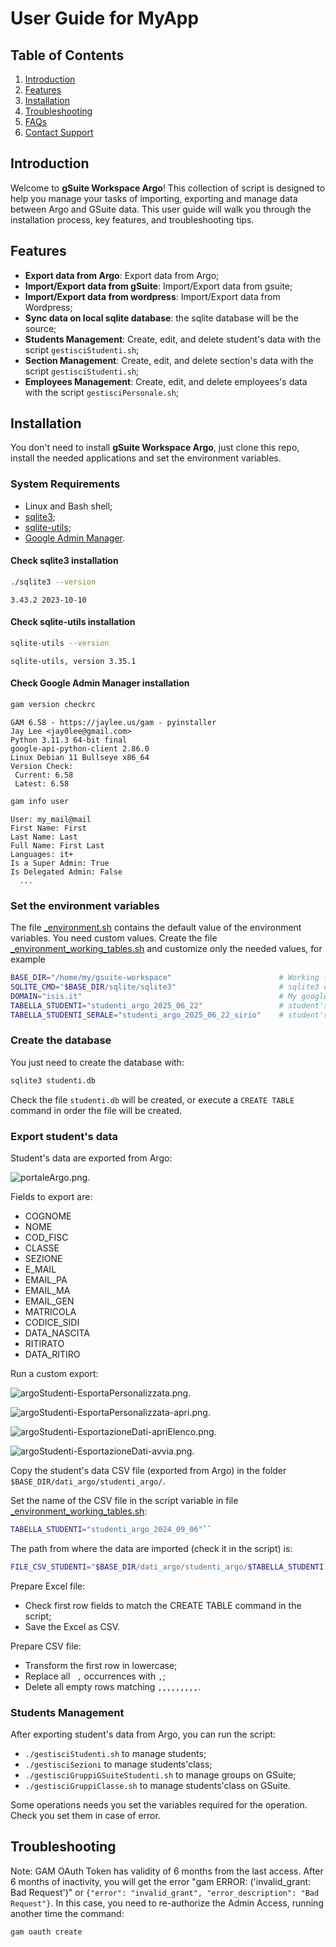 # User Guide for MyApp

## Table of Contents

1. [Introduction](#introduction)
2. [Features](#features)
3. [Installation](#installation)
4. [Troubleshooting](#troubleshooting)
5. [FAQs](#faqs)
6. [Contact Support](#contact-support)

## Introduction

Welcome to **gSuite Workspace Argo**! This collection of script is designed to help you manage your tasks of importing, exporting and manage data between Argo and GSuite data. This user guide will walk you through the installation process, key features, and troubleshooting tips.

## Features

- **Export data from Argo**: Export data from Argo;
- **Import/Export data from gSuite**: Import/Export data from gsuite;
- **Import/Export data from wordpress**: Import/Export data from Wordpress;
- **Sync data on local sqlite database**: the sqlite database will be the source;
- **Students Management**: Create, edit, and delete student's data with the script ``gestisciStudenti.sh``;
- **Section Management**: Create, edit, and delete section's data with the script ``gestisciStudenti.sh``;
- **Employees Management**: Create, edit, and delete employees's data with the script ``gestisciPersonale.sh``;

## Installation

You don't need to install **gSuite Workspace Argo**, just clone this repo, install the needed applications and set the environment variables.

### System Requirements

- Linux and Bash shell;
- [sqlite3](https://www.sqlite.org/index.html);
- [sqlite-utils](https://pypi.org/project/sqlite-utils/);
- [Google Admin Manager](https://github.com/GAM-team/GAM/wiki).

#### Check sqlite3 installation

```bash
./sqlite3 --version
```

```plaintext
3.43.2 2023-10-10
```

#### Check sqlite-utils installation

```bash
sqlite-utils --version
```

```plaintext
sqlite-utils, version 3.35.1
```

#### Check Google Admin Manager installation

```bash
gam version checkrc
```

```plaintext
GAM 6.58 - https://jaylee.us/gam - pyinstaller
Jay Lee <jay0lee@gmail.com>
Python 3.11.3 64-bit final
google-api-python-client 2.86.0
Linux Debian 11 Bullseye x86_64
Version Check:
 Current: 6.58
 Latest: 6.58
```

```bash
gam info user
```

```plaintext
User: my_mail@mail
First Name: First
Last Name: Last
Full Name: First Last
Languages: it+
Is a Super Admin: True
Is Delegated Admin: False
  ...
```

### Set the environment variables

The file [_environment.sh](environment.sh) contains the default value of the environment variables. You need custom values. Create the file [_environment_working_tables.sh](_environment_working_tables.sh) and customize only the needed values, for example

```bash
BASE_DIR="/home/my/gsuite-workspace"                        # Working folder
SQLITE_CMD="$BASE_DIR/sqlite/sqlite3"                       # sqlite3 executable
DOMAIN="isis.it"                                            # My google domain name
TABELLA_STUDENTI="studenti_argo_2025_06_22"                 # student's table
TABELLA_STUDENTI_SERALE="studenti_argo_2025_06_22_sirio"    # student's table for evening courses
```

### Create the database

You just need to create the database with:

```bash
sqlite3 studenti.db
```

Check the file ``studenti.db`` will be created, or execute a ``CREATE TABLE`` command in order the file will be created.

### Export student's data

Student's data are exported from Argo:

![portaleArgo.png](/dati_argo/studenti_argo/portaleArgo.png).

Fields to export are:

- COGNOME
- NOME
- COD_FISC
- CLASSE
- SEZIONE
- E_MAIL
- EMAIL_PA
- EMAIL_MA
- EMAIL_GEN
- MATRICOLA
- CODICE_SIDI
- DATA_NASCITA
- RITIRATO
- DATA_RITIRO

Run a custom export:

![argoStudenti-EsportaPersonalizzata.png](/dati_argo/studenti_argo/argoStudenti-EsportaPersonalizzata.png).

![argoStudenti-EsportaPersonalizzata-apri.png](/dati_argo/studenti_argo/argoStudenti-EsportaPersonalizzata-apri.png).

![argoStudenti-EsportazioneDati-apriElenco.png](/dati_argo/studenti_argo/argoStudenti-EsportazioneDati-apriElenco.png).

![argoStudenti-EsportazioneDati-avvia.png](/dati_argo/studenti_argo/argoStudenti-EsportazioneDati-avvia.png).

Copy the student's data CSV file (exported from Argo) in the folder ``$BASE_DIR/dati_argo/studenti_argo/``.

Set the name of the CSV file in the script variable in file [_environment_working_tables.sh](_environment_working_tables.sh): 

```bash
TABELLA_STUDENTI="studenti_argo_2024_09_06"``
```

The path from where the data are imported (check it in the script) is: 

```bash
FILE_CSV_STUDENTI="$BASE_DIR/dati_argo/studenti_argo/$TABELLA_STUDENTI.csv"
```

Prepare Excel file:

- Check first row fields to match the CREATE TABLE command in the script;
- Save the Excel as CSV.

Prepare CSV file:

- Transform the first row in lowercase;
- Replace all `` ,`` occurrences with ``,``;
- Delete all empty rows matching ``,,,,,,,,,``.

### Students Management

After exporting student's data from Argo, you can run the script:

- ``./gestisciStudenti.sh`` to manage students;
- ``./gestisciSezioni`` to manage students'class;
- ``./gestisciGruppiGSuiteStudenti.sh`` to manage groups on GSuite;
- ``./gestisciGruppiClasse.sh`` to manage students'class on GSuite.

Some operations needs you set the variables required for the operation. Check you set them in case of error.

## Troubleshooting

Note: GAM OAuth Token has validity of 6 months from the last access. After 6 months of inactivity, you will get the error "gam ERROR: ('invalid_grant: Bad Request')" or ``{"error": "invalid_grant", "error_description": "Bad Request"}``. In this case, you need to re-authorize the Admin Access, running another time the command:

```bash
gam oauth create
```
